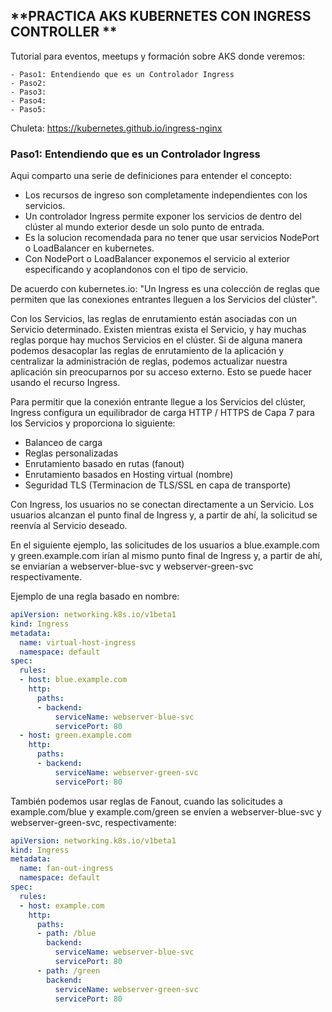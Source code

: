 **PRACTICA AKS KUBERNETES CON INGRESS CONTROLLER **
------------------------------------------------------------------

Tutorial para eventos, meetups y formación sobre AKS donde veremos:

    - Paso1: Entendiendo que es un Controlador Ingress 
    - Paso2: 
    - Paso3: 
    - Paso4: 
    - Paso5: 

Chuleta: https://kubernetes.github.io/ingress-nginx


### Paso1: Entendiendo que es un Controlador Ingress 

Aqui comparto una serie de definiciones para entender el concepto:

- Los recursos de ingreso son completamente independientes con los servicios.
- Un controlador Ingress permite exponer los servicios de dentro del clúster al mundo exterior desde un solo punto de entrada. 
- Es la solucion recomendada para no tener que usar servicios NodePort o LoadBalancer en kubernetes.
- Con NodePort o LoadBalancer exponemos el servicio al exterior especificando y acoplandonos con el tipo de servicio. 

De acuerdo con kubernetes.io: "Un Ingress es una colección de reglas que permiten que las conexiones entrantes lleguen a los Servicios del clúster".

Con los Servicios, las reglas de enrutamiento están asociadas con un Servicio determinado. Existen mientras exista el Servicio, y hay muchas reglas porque hay muchos Servicios en el clúster. 
Si de alguna manera podemos desacoplar las reglas de enrutamiento de la aplicación y centralizar la administración de reglas, podemos actualizar nuestra aplicación sin preocuparnos por su acceso externo.
Esto se puede hacer usando el recurso Ingress.

Para permitir que la conexión entrante llegue a los Servicios del clúster, Ingress configura un equilibrador de carga HTTP / HTTPS de Capa 7 para los Servicios y proporciona lo siguiente:

- Balanceo de carga
- Reglas personalizadas
- Enrutamiento basado en rutas (fanout)
- Enrutamiento basados en Hosting virtual (nombre)
- Seguridad TLS (Terminacion de TLS/SSL en capa de transporte)


Con Ingress, los usuarios no se conectan directamente a un Servicio. Los usuarios alcanzan el punto final de Ingress y, a partir de ahí, la solicitud se reenvía al Servicio deseado.

En el siguiente ejemplo, las solicitudes de los usuarios a blue.example.com y green.example.com irían al mismo punto final de Ingress y, a partir de ahí, se enviarían a webserver-blue-svc y webserver-green-svc respectivamente. 

Ejemplo de una regla basado en nombre: 
```yml
apiVersion: networking.k8s.io/v1beta1
kind: Ingress
metadata:
  name: virtual-host-ingress
  namespace: default
spec:
  rules:
  - host: blue.example.com
    http:
      paths:
      - backend:
          serviceName: webserver-blue-svc
          servicePort: 80
  - host: green.example.com
    http:
      paths:
      - backend:
          serviceName: webserver-green-svc
          servicePort: 80
```

También podemos usar reglas de Fanout, cuando las solicitudes a example.com/blue y example.com/green se envíen a webserver-blue-svc y webserver-green-svc, respectivamente:

```yml
apiVersion: networking.k8s.io/v1beta1
kind: Ingress
metadata:
  name: fan-out-ingress
  namespace: default
spec:
  rules:
  - host: example.com
    http:
      paths:
      - path: /blue
        backend:
          serviceName: webserver-blue-svc
          servicePort: 80
      - path: /green
        backend:
          serviceName: webserver-green-svc
          servicePort: 80
```



